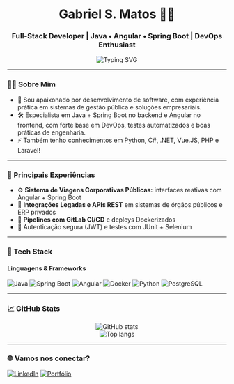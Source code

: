 <h1 align="center">Gabriel S. Matos 👨‍💻</h1>
<h3 align="center">Full-Stack Developer | Java • Angular • Spring Boot | DevOps Enthusiast</h3>

<p align="center">
  <img src="https://readme-typing-svg.demolab.com?font=Fira+Code&weight=500&size=22&pause=1000&color=00FFAA&center=true&vCenter=true&width=760&lines=Desenvolvedor+Full-Stack+Java+%2B+Angular;DevOps+com+CI%2FCD+e+Docker;Automatizando+%7C+Testando+%7C+Entregando;Clean+Code+%E2%9C%85+SOLID+%E2%9C%85+SCRUM" alt="Typing SVG" />
</p>

---

### 👨‍💼 Sobre Mim

- 🎯 Sou apaixonado por desenvolvimento de software, com experiência prática em sistemas de gestão pública e soluções empresariais.  
- 🛠️ Especialista em Java + Spring Boot no backend e Angular no frontend, com forte base em DevOps, testes automatizados e boas práticas de engenharia.
- ⚡ Também tenho conhecimentos em Python, C#, .NET, Vue.JS, PHP e Laravel!
---

### 💼 Principais Experiências

- ⚙️ **Sistema de Viagens Corporativas Públicas:** interfaces reativas com Angular + Spring Boot  
- 🧠 **Integrações Legadas e APIs REST** em sistemas de órgãos públicos e ERP privados  
- 🔁 **Pipelines com GitLab CI/CD** e deploys Dockerizados  
- 🔐 Autenticação segura (JWT) e testes com JUnit + Selenium  

---

### 🧰 Tech Stack

#### Linguagens & Frameworks

![Java](https://img.shields.io/badge/Java-ED8B00?style=for-the-badge&logo=openjdk&logoColor=white)
![Spring Boot](https://img.shields.io/badge/Spring_Boot-6DB33F?style=for-the-badge&logo=spring-boot&logoColor=white)
![Angular](https://img.shields.io/badge/Angular-DD0031?style=for-the-badge&logo=angular&logoColor=white)
![Docker](https://img.shields.io/badge/Docker-2496ED?style=for-the-badge&logo=docker&logoColor=white)
![Python](https://img.shields.io/badge/Python-3776AB?style=for-the-badge&logo=python&logoColor=white)
![PostgreSQL](https://img.shields.io/badge/PostgreSQL-4169E1?style=for-the-badge&logo=postgresql&logoColor=white)

---

### 📈 GitHub Stats

<p align="center">
  <img src="https://github-readme-stats.vercel.app/api?username=xmazzan&show_icons=true&theme=tokyonight&hide_border=true" alt="GitHub stats" />
  <br />
  <img src="https://github-readme-stats.vercel.app/api/top-langs/?username=xmazzan&layout=compact&theme=tokyonight&hide_border=true" alt="Top langs" />
</p>

---

### 🌐 Vamos nos conectar?

[![LinkedIn](https://img.shields.io/badge/LinkedIn-blue?logo=linkedin&style=for-the-badge&labelColor=blue)](https://www.linkedin.com/in/gabsmatos)
[![Portfólio](https://img.shields.io/badge/Portfólio-000?style=for-the-badge&logo=vercel&logoColor=white)](https://gsmdev.vercel.app)
